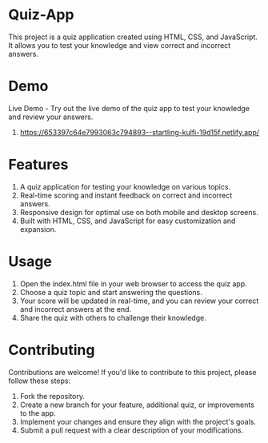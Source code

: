 # Quiz-App

This project is a quiz application created using HTML, CSS, and JavaScript. It allows you to test your knowledge and view correct and incorrect answers.

# Demo

Live Demo - Try out the live demo of the quiz app to test your knowledge and review your answers.
1) https://653397c64e7993063c794893--startling-kulfi-19d15f.netlify.app/

# Features

1) A quiz application for testing your knowledge on various topics.
2) Real-time scoring and instant feedback on correct and incorrect answers.
3) Responsive design for optimal use on both mobile and desktop screens.
4) Built with HTML, CSS, and JavaScript for easy customization and expansion.

# Usage

1) Open the index.html file in your web browser to access the quiz app.
2) Choose a quiz topic and start answering the questions.
3) Your score will be updated in real-time, and you can review your correct and incorrect answers at the end.
4) Share the quiz with others to challenge their knowledge.

# Contributing
Contributions are welcome! If you'd like to contribute to this project, please follow these steps:

1) Fork the repository.
2) Create a new branch for your feature, additional quiz, or improvements to the app.
3) Implement your changes and ensure they align with the project's goals.
4) Submit a pull request with a clear description of your modifications.
